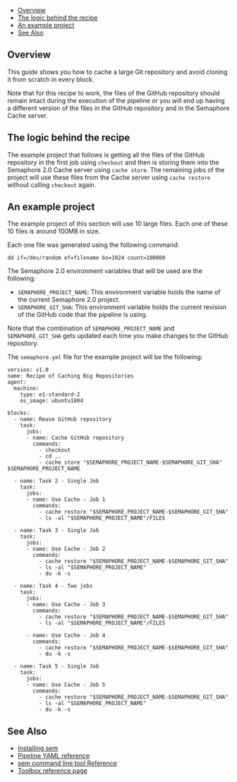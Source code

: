 
* [Overview](#overview)
* [The logic behind the recipe](#the-logic-behind-the-recipe)
* [An example project](#an-example-project)
* [See Also](#see-also)

## Overview

This guide shows you how to cache a large Git repository and avoid cloning it
from scratch in every block.

Note that for this recipe to work, the files of the GitHub repository should
remain intact during the execution of the pipeline or you will end up having
a different version of the files in the GitHub repository and in the Semaphore
Cache server.

## The logic behind the recipe

The example project that follows is getting all the files of the GitHub
repository in the first job using `checkout` and then is storing them into the
Semaphore 2.0 Cache server using `cache store`. The remaining jobs of the
project will use these files from the Cache server using `cache restore`
without calling `checkout` again.

## An example project

The example project of this section will use 10 large files. Each one of these
10 files is around 100MB in size.

Each one file was generated using the following command:

    dd if=/dev/random of=filename bs=1024 count=100000

The Semaphore 2.0 environment variables that will be used are the following:

* `SEMAPHORE_PROJECT_NAME`: This environment variable holds the name of the
    current Semaphore 2.0 project.
* `SEMAPHORE_GIT_SHA`: This environment variable holds the current revision of
    the GitHub code that the pipeline is using.

Note that the combination of `SEMAPHORE_PROJECT_NAME` and `SEMAPHORE_GIT_SHA`
gets updated each time you make changes to the GitHub repository.

The `semaphore.yml` file for the example project will be the following:

	version: v1.0
	name: Recipe of Caching Big Repositories
	agent:
	  machine:
	    type: e1-standard-2
	    os_image: ubuntu1804
    
	blocks:
	  - name: Reuse GitHub repository
	    task:
	      jobs:
	      - name: Cache GitHub repository
	        commands:
	          - checkout
	          - cd ..
	          - cache store "$SEMAPHORE_PROJECT_NAME-$SEMAPHORE_GIT_SHA" $SEMAPHORE_PROJECT_NAME
    
	  - name: Task 2 - Single Job
	    task:
	      jobs:
	      - name: Use Cache - Job 1
	        commands:
	          - cache restore "$SEMAPHORE_PROJECT_NAME-$SEMAPHORE_GIT_SHA"
	          - ls -al "$SEMAPHORE_PROJECT_NAME"/FILES
    
	  - name: Task 3 - Single Job
	    task:
	      jobs:
	      - name: Use Cache - Job 2
	        commands:
	          - cache restore "$SEMAPHORE_PROJECT_NAME-$SEMAPHORE_GIT_SHA"
	          - ls -al "$SEMAPHORE_PROJECT_NAME"
	          - du -k -s
    
	  - name: Task 4 - Two jobs
	    task:
	      jobs:
	      - name: Use Cache - Job 3
	        commands:
	          - cache restore "$SEMAPHORE_PROJECT_NAME-$SEMAPHORE_GIT_SHA"
	          - ls -al "$SEMAPHORE_PROJECT_NAME"/FILES
    
	      - name: Use Cache - Job 4
	        commands:
	          - cache restore "$SEMAPHORE_PROJECT_NAME-$SEMAPHORE_GIT_SHA"
	          - du -k -s
    
	  - name: Task 5 - Single Job
	    task:
	      jobs:
	      - name: Use Cache - Job 5
	        commands:
	          - cache restore "$SEMAPHORE_PROJECT_NAME-$SEMAPHORE_GIT_SHA"
	          - ls -al "$SEMAPHORE_PROJECT_NAME"
	          - du -k -s

## See Also

* [Installing sem](https://docs.semaphoreci.com/article/63-your-first-project)
* [Pipeline YAML reference](https://docs.semaphoreci.com/article/50-pipeline-yaml)
* [sem command line tool Reference](https://docs.semaphoreci.com/article/53-sem-reference)
* [Toolbox reference page](https://docs.semaphoreci.com/article/54-toolbox-reference)
